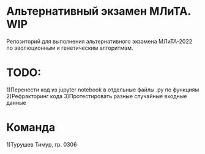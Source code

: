 # Альтернативный экзамен МЛиТА. WIP
 
Репозиторий для выполнения альтернативного экзамена МЛиТА-2022 по эволюционным и генетическим алгоритмам.

# TODO:
1)Перенести код из jupyter notebook в отдельные файлы .py по функциям
2)Рефракторинг кода
3)Протестировать разные случайные входные данные

# Команда
1)Турушев Тимур, гр. 0306
